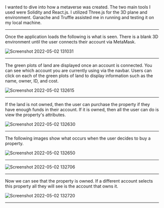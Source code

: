 I wanted to dive into how a metaverse was created. The two main tools I used were Solidity and React.js. I utilized Three.js for the 3D plane and environment. Ganache and Truffle assisted me in running and testing it on my local machine. 

-------------------

Once the application loads the following is what is seen. There is a blank 3D environment until the user connects their account via MetaMask. 

![Screenshot 2022-05-02 131031](https://user-images.githubusercontent.com/90572944/169655539-95884156-6606-4f98-b84f-17a47c804aad.png)

-----------------

The green plots of land are displayed once an account is connected. You can see which account you are currently using via the navbar. 
Users can click on each of the green plots of land to display information such as the name, owner, ID, and cost.

![Screenshot 2022-05-02 132615](https://user-images.githubusercontent.com/90572944/169655544-887c644e-44a8-4858-bc0e-a2869d629d4b.png)

-----------------

If the land is not owned, then the user can purchase the property if they have enough funds in their account. 
If it is owned, then all the user can do is view the property's attributes. 

![Screenshot 2022-05-02 132630](https://user-images.githubusercontent.com/90572944/169655568-fbc8a7e0-375b-4b16-a6d1-42698435085f.png)

---------------

The following images show what occurs when the user decides to buy a property. 

![Screenshot 2022-05-02 132650](https://user-images.githubusercontent.com/90572944/169655583-cc779415-0c01-4970-b747-f2de571f9167.png)

--------------------

![Screenshot 2022-05-02 132706](https://user-images.githubusercontent.com/90572944/169655587-5479ec94-35ad-4f2a-a094-adbbd05e3cf9.png)

--------------------

Now we can see that the property is owned. If a different account selects this property all they will see is the account that owns it. 

![Screenshot 2022-05-02 132720](https://user-images.githubusercontent.com/90572944/169655594-9b9e8c14-dc96-4e1a-b6f6-d82c0bd5e40a.png)

---------------------




